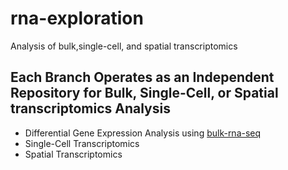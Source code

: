 # rna-exploration
Analysis of bulk,single-cell, and spatial transcriptomics

## Each Branch Operates as an Independent Repository for Bulk, Single-Cell, or Spatial transcriptomics Analysis

* Differential Gene Expression Analysis using [bulk-rna-seq](https://github.com/JulianAileru/rna-exploration/tree/bulk-rna-seq)
* Single-Cell Transcriptomics
* Spatial Transcriptomics
